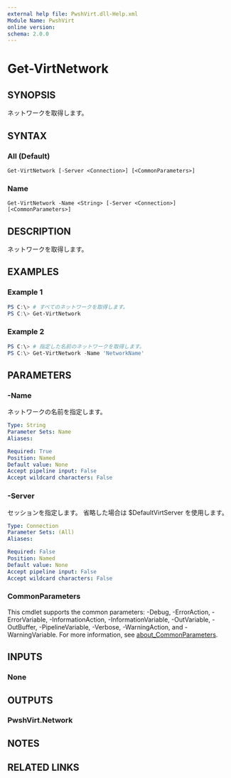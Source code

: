 ```yaml
---
external help file: PwshVirt.dll-Help.xml
Module Name: PwshVirt
online version:
schema: 2.0.0
---
```


# Get-VirtNetwork

## SYNOPSIS
ネットワークを取得します。

## SYNTAX

### All (Default)
```
Get-VirtNetwork [-Server <Connection>] [<CommonParameters>]
```

### Name
```
Get-VirtNetwork -Name <String> [-Server <Connection>] [<CommonParameters>]
```

## DESCRIPTION
ネットワークを取得します。

## EXAMPLES

### Example 1
```powershell
PS C:\> # すべてのネットワークを取得します。
PS C:\> Get-VirtNetwork
```

### Example 2
```powershell
PS C:\> # 指定した名前のネットワークを取得します。
PS C:\> Get-VirtNetwork -Name 'NetworkName'
```

## PARAMETERS

### -Name
ネットワークの名前を指定します。

```yaml
Type: String
Parameter Sets: Name
Aliases:

Required: True
Position: Named
Default value: None
Accept pipeline input: False
Accept wildcard characters: False
```

### -Server
セッションを指定します。
省略した場合は $DefaultVirtServer を使用します。

```yaml
Type: Connection
Parameter Sets: (All)
Aliases:

Required: False
Position: Named
Default value: None
Accept pipeline input: False
Accept wildcard characters: False
```

### CommonParameters
This cmdlet supports the common parameters: -Debug, -ErrorAction, -ErrorVariable, -InformationAction, -InformationVariable, -OutVariable, -OutBuffer, -PipelineVariable, -Verbose, -WarningAction, and -WarningVariable. For more information, see [about_CommonParameters](http://go.microsoft.com/fwlink/?LinkID=113216).

## INPUTS

### None

## OUTPUTS

### PwshVirt.Network

## NOTES

## RELATED LINKS
